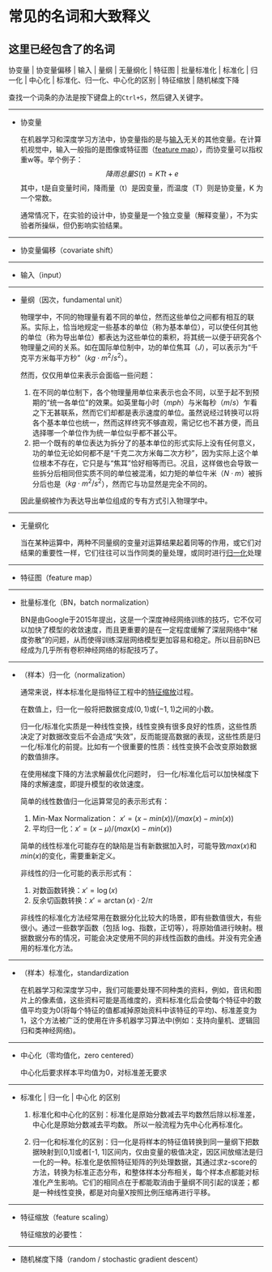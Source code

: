 # 常见的名词和大致释义

## 这里已经包含了的名词

协变量 | 协变量偏移 | 输入 | 量纲 | 无量纲化 | 特征图 | 批量标准化 | 标准化 | 归一化 | 中心化 | 标准化、归一化、中心化的区别 | 特征缩放 | 随机梯度下降

查找一个词条的办法是按下键盘上的`Ctrl+S`，然后键入关键字。

---

- 协变量

  在机器学习和深度学习方法中，协变量指的是与[输入]()无关的其他变量。在计算机视觉中，输入一般指的是图像或特征图（[feature map]()），而协变量可以指权重w等。举个例子：
  $$
  降雨总量S(t) = KTt + e
  $$
  其中，t是自变量时间，降雨量（t）是因变量，而温度（T）则是协变量，K 为一个常数。

  通常情况下，在实验的设计中，协变量是一个独立变量（解释变量），不为实验者所操纵，但仍影响实验结果。

---

- 协变量偏移（covariate shift）

---

- 输入（input）

---

- 量纲（因次，fundamental unit）

  物理学中，不同的物理量有着不同的单位，然而这些单位之间都有相互的联系。实际上，恰当地规定一些基本的单位（称为基本单位），可以使任何其他的单位（称为导出单位）都表达为这些单位的乘积，将其统一以便于研究各个物理量之间的关系。如在国际单位制中，功的单位焦耳（$J$），可以表示为“千克平方米每平方秒”（$kg \cdot m^2 / s^2$）。

  然而，仅仅用单位来表示会面临一些问题：

  1. 在不同的单位制下，各个物理量用单位来表示也会不同，以至于起不到预期的“统一各单位”的效果。如英里每小时（$mph$）与米每秒（$m/s$）乍看之下无甚联系，然而它们却都是表示速度的单位。虽然说经过转换可以将各个基本单位也统一，然而这样终究不够直观，需记忆也不甚方便，而且选择哪一个单位作为统一单位似乎都不甚公平。
  2. 把一个既有的单位表达为拆分了的基本单位的形式实际上没有任何意义，功的单位无论如何都不是“千克二次方米每二次方秒”，因为实际上这个单位根本不存在，它只是与“焦耳”恰好相等而已。况且，这样做也会导致一些拆分后相同但实质不同的单位被混淆，如力矩的单位牛米（$N \cdot m$）被拆分后也是（$kg \cdot m^2 /s^2$），然而它与功显然是完全不同的。

  因此量纲被作为表达导出单位组成的专有方式引入物理学中。

---

- 无量纲化

  当在某种运算中，两种不同量纲的变量对运算结果起着同等的作用，或它们对结果的重要性一样，它们往往可以当作同类的量处理，或同时进行[归一化](//todo)处理

---

- 特征图（feature map）

---

- 批量标准化（BN，batch normalization）

  BN是由Google于2015年提出，这是一个深度神经网络训练的技巧，它不仅可以加快了模型的收敛速度，而且更重要的是在一定程度缓解了深层网络中“梯度弥散”的问题，从而使得训练深层网络模型更加容易和稳定。所以目前BN已经成为几乎所有卷积神经网络的标配技巧了。

---

- （样本）归一化（normalization）

  通常来说，样本标准化是指特征工程中的[特征缩放](//todo)过程。

  在数值上，归一化一般将把数据变成$(0,1)$或$(-1,1)$之间的小数。

  归一化/标准化实质是一种线性变换，线性变换有很多良好的性质，这些性质决定了对数据改变后不会造成“失效”，反而能提高数据的表现，这些性质是归一化/标准化的前提。比如有一个很重要的性质：线性变换不会改变原始数据的数值排序。

  在使用梯度下降的方法求解最优化问题时， 归一化/标准化后可以加快梯度下降的求解速度，即提升模型的收敛速度。

  简单的线性数值归一化运算常见的表示形式有：

  1. Min-Max Normalization： $x' = (x - min(x)) / (max(x) - min(x))$
  2. 平均归一化：$x' = (x - μ) / (max(x) - min(x))$

  简单的线性标准化可能存在的缺陷是当有新数据加入时，可能导致$max(x)$和$min(x)$的变化，需要重新定义。

  非线性的归一化可能的表示形式有：

  1. 对数函数转换：$x' = \log(x)$
  2. 反余切函数转换：$x' = \arctan(x) \cdot 2 / π$

  非线性的标准化方法经常用在数据分化比较大的场景，即有些数值很大，有些很小。通过一些数学函数（包括 log、指数，正切等），将原始值进行映射。根据数据分布的情况，可能会决定使用不同的非线性函数的曲线。并没有完全通用的标准化方法。

---

- （样本）标准化，standardization

  在机器学习和深度学习中，我们可能要处理不同种类的资料，例如，音讯和图片上的像素值，这些资料可能是高维度的，资料标准化后会使每个特征中的数值平均变为0(将每个特征的值都减掉原始资料中该特征的平均)、标准差变为1，这个方法被广泛的使用在许多机器学习算法中(例如：支持向量机、逻辑回归和类神经网络)。

---

- 中心化（零均值化，zero centered）

  中心化后要求样本平均值为0，对标准差无要求

---

- 标准化 | 归一化 | 中心化 的区别

  1. 标准化和中心化的区别：标准化是原始分数减去平均数然后除以标准差，中心化是原始分数减去平均数。 所以一般流程为先中心化再标准化。

  2. 归一化和标准化的区别：归一化是将样本的特征值转换到同一量纲下把数据映射到[0,1]或者[-1, 1]区间内，仅由变量的极值决定，因区间放缩法是归一化的一种。标准化是依照特征矩阵的列处理数据，其通过求z-score的方法，转换为标准正态分布，和整体样本分布相关，每个样本点都能对标准化产生影响。它们的相同点在于都能取消由于量纲不同引起的误差；都是一种线性变换，都是对向量X按照比例压缩再进行平移。

---

- 特征缩放（feature scaling）

  特征缩放的必要性：

---

- 随机梯度下降（random / stochastic gradient descent）

